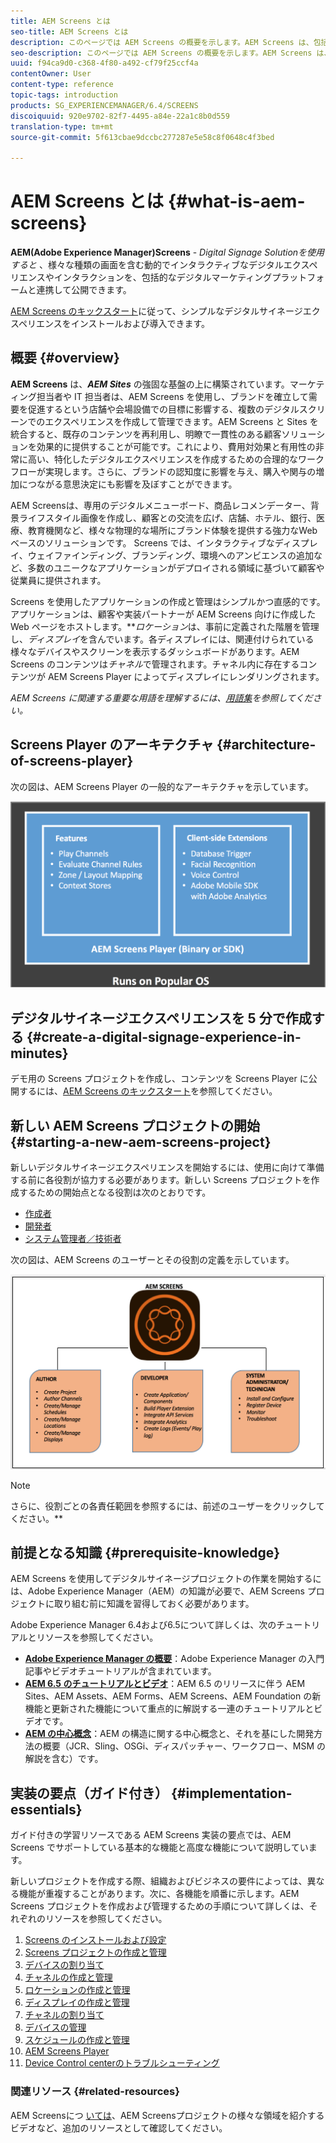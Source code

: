 ```yaml
---
title: AEM Screens とは
seo-title: AEM Screens とは
description: このページでは AEM Screens の概要を示します。AEM Screens は、包括的なデジタルマーケティングプラットフォームと連携する様々なタイプの画面など、動的でインタラクティブなデジタルエクスペリエンスおよびインタラクションを公開できるデジタルサイネージソリューションです。ここでは、Screens のアーキテクチャの概要と共に、プロジェクトの開発に関与する様々な役割について説明します。
seo-description: このページでは AEM Screens の概要を示します。AEM Screens は、包括的なデジタルマーケティングプラットフォームと連携する様々なタイプの画面など、動的でインタラクティブなデジタルエクスペリエンスおよびインタラクションを公開できるデジタルサイネージソリューションです。ここでは、Screens のアーキテクチャの概要と共に、プロジェクトの開発に関与する様々な役割について説明します。
uuid: f94ca9d0-c368-4f80-a492-cf79f25ccf4a
contentOwner: User
content-type: reference
topic-tags: introduction
products: SG_EXPERIENCEMANAGER/6.4/SCREENS
discoiquuid: 920e9702-82f7-4495-a84e-22a1c8b0d559
translation-type: tm+mt
source-git-commit: 5f613cbae9dccbc277287e5e58c8f0648c4f3bed

---
```



# AEM Screens とは {#what-is-aem-screens}

**AEM(Adobe Experience Manager)Screens** - *Digital Signage Solutionを使用すると* 、様々な種類の画面を含む動的でインタラクティブなデジタルエクスペリエンスやインタラクションを、包括的なデジタルマーケティングプラットフォームと連携して公開できます。

[AEM Screens のキックスタート](kickstart-for-aem-screens.md)に従って、シンプルなデジタルサイネージエクスペリエンスをインストールおよび導入できます。

## 概要 {#overview}

**AEM Screens** は、***AEM Sites*** の強固な基盤の上に構築されています。マーケティング担当者や IT 担当者は、AEM Screens を使用し、ブランドを確立して需要を促進するという店舗や会場設備での目標に影響する、複数のデジタルスクリーンでのエクスペリエンスを作成して管理できます。AEM Screens と Sites を統合すると、既存のコンテンツを再利用し、明瞭で一貫性のある顧客ソリューションを効果的に提供することが可能です。これにより、費用対効果と有用性の非常に高い、特化したデジタルエクスペリエンスを作成するための合理的なワークフローが実現します。さらに、ブランドの認知度に影響を与え、購入や関与の増加につながる意思決定にも影響を及ぼすことができます。

AEM Screensは、専用のデジタルメニューボード、商品レコメンデーター、背景ライフスタイル画像を作成し、顧客との交流を広げ、店舗、ホテル、銀行、医療、教育機関など、様々な物理的な場所にブランド体験を提供する強力なWebベースのソリューションです。 Screens では、インタラクティブなディスプレイ、ウェイファインディング、ブランディング、環境へのアンビエンスの追加など、多数のユニークなアプリケーションがデプロイされる領域に基づいて顧客や従業員に提供されます。

 Screens を使用したアプリケーションの作成と管理はシンプルかつ直感的です。アプリケーションは、顧客や実装パートナーが AEM Screens 向けに作成した Web ページをホストします。***ロケーション*&#x200B;は、事前に定義された階層を管理し、*ディスプレイ*&#x200B;を含んでいます。各ディスプレイには、関連付けられている様々なデバイスやスクリーンを表示するダッシュボードがあります。AEM Screens のコンテンツは&#x200B;*チャネル*&#x200B;で管理されます。チャネル内に存在するコンテンツが AEM Screens Player によってディスプレイにレンダリングされます。

*AEM Screens に関連する重要な用語を理解するには、[用語集](screens-glossary.md)を参照してください。*

## Screens Player のアーキテクチャ {#architecture-of-screens-player}

次の図は、AEM Screens Player の一般的なアーキテクチャを示しています。

![chlimage_1-40](assets/chlimage_1-40.png)

## デジタルサイネージエクスペリエンスを 5 分で作成する {#create-a-digital-signage-experience-in-minutes}

デモ用の Screens プロジェクトを作成し、コンテンツを Screens Player に公開するには、[AEM Screens のキックスタート](kickstart-for-aem-screens.md)を参照してください。

## 新しい AEM Screens プロジェクトの開始 {#starting-a-new-aem-screens-project}

新しいデジタルサイネージエクスペリエンスを開始するには、使用に向けて準備する前に各役割が協力する必要があります。新しい Screens プロジェクトを作成するための開始点となる役割は次のとおりです。

* [作成者](authoring-screens.md)
* [開発者](developing-screens.md)
* [システム管理者／技術者](administering-screens.md)

次の図は、AEM Screens のユーザーとその役割の定義を示しています。

![chlimage_1-41](assets/chlimage_1-41.png)

>[!NOTE]
>
>さらに、役割ごとの各責任範囲を参照するには、前述のユーザーをクリックしてください。**

## 前提となる知識 {#prerequisite-knowledge}

AEM Screens を使用してデジタルサイネージプロジェクトの作業を開始するには、Adobe Experience Manager（AEM）の知識が必要で、AEM Screens プロジェクトに取り組む前に知識を習得しておく必要があります。

Adobe Experience Manager 6.4および6.5について詳しくは、次のチュートリアルとリソースを参照してください。

* **[Adobe Experience Manager の概要](https://helpx.adobe.com/experience-manager/get-started.html)**：Adobe Experience Manager の入門記事やビデオチュートリアルが含まれています。
* **[AEM 6.5 のチュートリアルとビデオ](https://helpx.adobe.com/experience-manager/kt/index/aem-6-5-videos.html)**：AEM 6.5 のリリースに伴う AEM Sites、AEM Assets、AEM Forms、AEM Screens、AEM Foundation の新機能と更新された機能について重点的に解説する一連のチュートリアルとビデオです。
* **[AEM の中心概念](https://docs.adobe.com/content/help/en/experience-manager-64/developing/introduction/the-basics.html)**：AEM の構造に関する中心概念と、それを基にした開発方法の概要（JCR、Sling、OSGi、ディスパッチャー、ワークフロー、MSM の解説を含む）です。

## 実装の要点（ガイド付き） {#implementation-essentials}

ガイド付きの学習リソースである AEM Screens 実装の要点では、AEM Screens でサポートしている基本的な機能と高度な機能について説明しています。

新しいプロジェクトを作成する際、組織およびビジネスの要件によっては、異なる機能が重複することがあります。次に、各機能を順番に示します。AEM Screens プロジェクトを作成および管理するための手順について詳しくは、それぞれのリソースを参照してください。

1. [Screens のインストールおよび設定](configuring-screens-introduction.md)
1. [Screens プロジェクトの作成と管理](creating-a-screens-project.md)
1. [デバイスの割り当て](managing-devices.md)
1. [チャネルの作成と管理](managing-channels.md)
1. [ロケーションの作成と管理](managing-locations.md)
1. [ディスプレイの作成と管理](managing-displays.md)
1. [チャネルの割り当て](channel-assignment.md)
1. [デバイスの管理](managing-devices.md)
1. [スケジュールの作成と管理](managing-schedules.md)
1. [AEM Screens Player](working-with-screens-player.md)
1. [Device Control centerのトラブルシューティング](monitoring-screens.md)


### 関連リソース {#related-resources}

AEM Screensにつ [いては](screens-concepts-feature-video-understand.md)、AEM Screensプロジェクトの様々な領域を紹介するビデオなど、追加のリソースとして確認してください。
